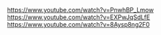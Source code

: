https://www.youtube.com/watch?v=PnwhBP_Lmow
https://www.youtube.com/watch?v=EXPwJqSdLfE
https://www.youtube.com/watch?v=8Aysp8ng2F0
